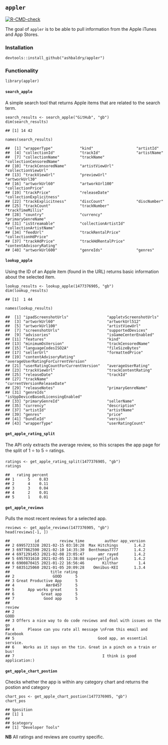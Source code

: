 ## `appler`

<!-- badges: start -->
[![R-CMD-check](https://github.com/ashbaldry/appler/workflows/R-CMD-check/badge.svg)](https://github.com/ashbaldry/appler/actions)
<!-- badges: end -->

The goal of `appler` is to be able to pull information from the Apple
iTunes and App Stores.

### Installation

    devtools::install_github("ashbaldry/appler")

### Functionality

    library(appler)

#### `search_apple`

A simple search tool that returns Apple items that are related to the
search term.

    search_results <- search_apple("GitHub", "gb")
    dim(search_results)

    ## [1] 14 42

    names(search_results)

    ##  [1] "wrapperType"            "kind"                   "artistId"              
    ##  [4] "collectionId"           "trackId"                "artistName"            
    ##  [7] "collectionName"         "trackName"              "collectionCensoredName"
    ## [10] "trackCensoredName"      "artistViewUrl"          "collectionViewUrl"     
    ## [13] "trackViewUrl"           "previewUrl"             "artworkUrl30"          
    ## [16] "artworkUrl60"           "artworkUrl100"          "collectionPrice"       
    ## [19] "trackPrice"             "releaseDate"            "collectionExplicitness"
    ## [22] "trackExplicitness"      "discCount"              "discNumber"            
    ## [25] "trackCount"             "trackNumber"            "trackTimeMillis"       
    ## [28] "country"                "currency"               "primaryGenreName"      
    ## [31] "isStreamable"           "collectionArtistId"     "collectionArtistName"  
    ## [34] "feedUrl"                "trackRentalPrice"       "collectionHdPrice"     
    ## [37] "trackHdPrice"           "trackHdRentalPrice"     "contentAdvisoryRating" 
    ## [40] "artworkUrl600"          "genreIds"               "genres"

#### `lookup_apple`

Using the ID of an Apple item (found in the URL) returns basic
information about the selected item.

    lookup_results <- lookup_apple(1477376905, "gb")
    dim(lookup_results)

    ## [1]  1 44

    names(lookup_results)

    ##  [1] "ipadScreenshotUrls"                 "appletvScreenshotUrls"             
    ##  [3] "artworkUrl60"                       "artworkUrl512"                     
    ##  [5] "artworkUrl100"                      "artistViewUrl"                     
    ##  [7] "screenshotUrls"                     "supportedDevices"                  
    ##  [9] "advisories"                         "isGameCenterEnabled"               
    ## [11] "features"                           "kind"                              
    ## [13] "minimumOsVersion"                   "trackCensoredName"                 
    ## [15] "languageCodesISO2A"                 "fileSizeBytes"                     
    ## [17] "sellerUrl"                          "formattedPrice"                    
    ## [19] "contentAdvisoryRating"              "averageUserRatingForCurrentVersion"
    ## [21] "userRatingCountForCurrentVersion"   "averageUserRating"                 
    ## [23] "trackViewUrl"                       "trackContentRating"                
    ## [25] "releaseDate"                        "trackId"                           
    ## [27] "trackName"                          "currentVersionReleaseDate"         
    ## [29] "releaseNotes"                       "primaryGenreName"                  
    ## [31] "genreIds"                           "isVppDeviceBasedLicensingEnabled"  
    ## [33] "primaryGenreId"                     "sellerName"                        
    ## [35] "currency"                           "description"                       
    ## [37] "artistId"                           "artistName"                        
    ## [39] "genres"                             "price"                             
    ## [41] "bundleId"                           "version"                           
    ## [43] "wrapperType"                        "userRatingCount"

#### `get_apple_rating_split`

The API only extracts the average review, so this scrapes the app page
for the split of 1 :star: to 5 :star: ratings.

    ratings <- get_apple_rating_split(1477376905, "gb")
    ratings

    ##   rating percent
    ## 1      5    0.83
    ## 2      4    0.11
    ## 3      3    0.04
    ## 4      2    0.01
    ## 5      1    0.01

#### `get_apple_reviews`

Pulls the most recent reviews for a selected app.

    reviews <- get_apple_reviews(1477376905, "gb")
    head(reviews[-1, ])

    ##           id         review_time         author app_version
    ## 2 6995723328 2021-02-15 03:10:28  Max Hitchings       1.4.2
    ## 3 6977862590 2021-02-10 14:35:30  Benthomas7777       1.4.2
    ## 4 6971291453 2021-02-08 23:05:47      amr rayed       1.4.2
    ## 5 6957031610 2021-02-05 12:38:08 superyellyfish       1.4.2
    ## 6 6900870415 2021-01-22 16:56:46        Kilthar         1.4
    ## 7 6835125060 2021-01-05 20:09:28    Omnibus-KEI       1.3.4
    ##                  title rating
    ## 2                 GOOD      5
    ## 3 Great Productive App      5
    ## 4              Amr8457      5
    ## 5      App works great      5
    ## 6            Great app      5
    ## 7             Good app      5
    ##                                                                review
    ## 2                                                                GOOD
    ## 3 Offers a nice way to do code reviews and deal with issues on the go
    ## 4      Please can you rate all message \nFrom this email and Facebook
    ## 5                                     Good app, an essential service.
    ## 6    Works as it says on the tin. Great in a pinch on a train or bus!
    ## 7                                       I think is good application:)

#### `get_apple_chart_postion`

Checks whether the app is within any category chart and returns the
postion and category

    chart_pos <- get_apple_chart_postion(1477376905, "gb")
    chart_pos

    ## $position
    ## [1] 1
    ## 
    ## $category
    ## [1] "Developer Tools"

**NB** All ratings and reviews are country specific.
